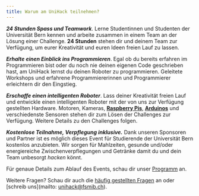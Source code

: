 ```yaml
---
title: Warum am UniHack teilnehmen?
---
```


***24 Stunden Spass und Teamwork***.
Lerne Studentinnen und Studenten der Universität Bern kennen und arbeite zusammen in einem Team an der Lösung einer Challenge. **24 Stunden** stehen dir und deinem Team zur Verfügung, um eurer Kreativität und euren Ideen freien Lauf zu lassen.

***Erhalte einen Einblick ins Programmieren***.
Egal ob du bereits erfahren im Programmieren bist oder du noch nie deinen eigenen Code geschrieben hast, am UniHack lernst du deinen Roboter zu programmieren. Geleitete Workshops und erfahrene Programmiererinnen und Programmierer erleichtern dir den Eingstieg.

***Erschaffe einen intelligenten Roboter***.
Lass deiner Kreativität freien Lauf und entwickle einen intelligenten Roboter mit der von uns zur Verfügung gestellten Hardware. Motoren, Kameras, [**Raspberry&nbsp;Pis**](https://www.raspberrypi.org/help/what-%20is-a-raspberry-pi/), [**Arduinos**](https://learn.sparkfun.com/tutorials/what-is-an-arduino/all) und verschiedenste Sensoren stehen dir zum Lösen der Challenges zur Verfügung. Weitere Details zu den Challenges folgen.

***Kostenlose Teilnahme, Verpflegung inklusive.***
Dank unseren Sponsoren und Partner ist es möglich dieses Event für Studierende der Universität Bern kostenlos anzubieten. Wir sorgen für Mahlzeiten, gesunde und/oder energiereiche Zwischenverpflegungen und Getränke damit du und dein Team unbesorgt *hacken* könnt.

Für genaue Details zum Ablauf des Events, schau dir unser [Programm](/program) an.

Weitere Fragen? Schau dir auch die [häufig gestellten Fragen](/faq) an oder [schreib uns](mailto: unihack@fsmib.ch).
